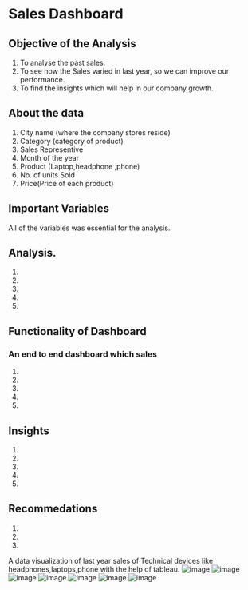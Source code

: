 # Sales Dashboard

## Objective of the Analysis
1. To analyse the past sales.
2. To see how the Sales varied in last year, so we can improve our performance.
3. To find the insights which will help in our company growth.


## About the data
1. City name (where the company stores reside)
2. Category (category of product)
3. Sales Representive
4. Month of the year
5. Product (Laptop,headphone ,phone)
6. No. of units Sold
7. Price(Price of each product)

## Important Variables
   All of the variables was essential for the analysis.

## Analysis.
1.
2.
3.
4.
5.

## Functionality of Dashboard 
### An end to end dashboard which sales 
1. 
2.
3.
4.
5.

## Insights
1.
2.
3.
4.
5.

## Recommedations
1.
2.
3.

A data visualization of last year sales of Technical devices like headphones,laptops,phone with the help of tableau.
![image](https://user-images.githubusercontent.com/106676849/187889858-948a8b57-a514-4fc4-9d3c-bf07c7cc173d.png)
![image](https://user-images.githubusercontent.com/106676849/187889938-b7d3a535-a4c2-4989-a9d9-3900ae1db40d.png)
![image](https://user-images.githubusercontent.com/106676849/187890075-79d90ba9-25bc-4e8f-9c2a-0fd206d7bd29.png)
![image](https://user-images.githubusercontent.com/106676849/187890275-83d182f3-fe44-4925-bce4-f39c7cee5e2a.png)
![image](https://user-images.githubusercontent.com/106676849/187890314-b551de4a-d67c-4916-b04a-c19dff106e82.png)
![image](https://user-images.githubusercontent.com/106676849/187890356-483fd631-3fc4-45c1-b11e-e1a20a3e4534.png)
![image](https://user-images.githubusercontent.com/106676849/187890963-bdab9270-cbe4-4eba-929c-b651a298d97e.png)

